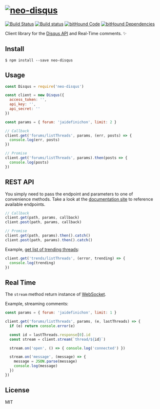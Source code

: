 # [![neo-disqus](https://a.disquscdn.com/dotcom/d-2407bda/img/brand/disqus-logo-blue-transparent.png)](https://github.com/jlobos/neo-disqus)

[![Build Status](https://travis-ci.org/jlobos/neo-disqus.svg?branch=master)](https://travis-ci.org/jlobos/neo-disqus) [![Build status](https://ci.appveyor.com/api/projects/status/8bjk60ll5wt0jc1q?svg=true)](https://ci.appveyor.com/project/jlobos/neo-disqus) [![bitHound Code](https://www.bithound.io/github/jlobos/neo-disqus/badges/code.svg)](https://www.bithound.io/github/jlobos/neo-disqus) [![bitHound Dependencies](https://www.bithound.io/github/jlobos/neo-disqus/badges/dependencies.svg)](https://www.bithound.io/github/jlobos/neo-disqus/master/dependencies/npm)

Client library for the [Disqus API](https://disqus.com/api/docs/) and Real-Time comments. :sparkles:

## Install

```
$ npm install --save neo-disqus
```

## Usage

```js
const Disqus = require('neo-disqus')

const client = new Disqus({
  access_token: '',
  api_key: '',
  api_secret: ''
})

const params = { forum: 'jaidefinichon', limit: 2 }

// Callback
client.get('forums/listThreads', params, (err, posts) => {
  console.log(err, posts)
})

// Promise
client.get('forums/listThreads', params).then(posts => {
  console.log(posts)
})
```

## REST API

You simply need to pass the endpoint and parameters to one of convenience methods. Take a look at the [documentation site](https://disqus.com/api/docs/) to reference available endpoints.

```js
// Callback
client.get(path, params, callback)
client.post(path, params, callback)

// Promise
client.get(path, params).then().catch()
client.post(path, params).then().catch()
```

Example, [get list of trending threads](https://disqus.com/api/docs/trends/listThreads/):

```js
client.get('trends/listThreads', (error, trending) => {
  console.log(trending)
})
```

## Real Time

The `stream` method return instance of [WebSocket](https://github.com/websockets/ws).

Example, streaming comments:

```js
const params = { forum: 'jaidefinichon', limit: 1 }

client.get('forums/listThreads', params, (e, lastThreads) => {
  if (e) return console.error(e)

  const id = lastThreads.response[0].id
  const stream = client.stream(`thread/${id}`)

  stream.on('open', () => { console.log('connected') })

  stream.on('message', (message) => {
    message = JSON.parse(message)
    console.log(message)
  })
})
```

## License

MIT
